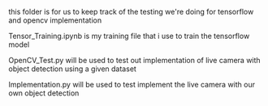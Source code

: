this folder is for us to keep track of the testing we're doing for tensorflow and opencv implementation

Tensor_Training.ipynb is my training file that i use to train the tensorflow model

OpenCV_Test.py will be used to test out implementation of live camera with object detection using a given dataset

Implementation.py will be used to test implement the live camera with our own object detection